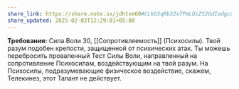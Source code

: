 ```yaml
---
share_link: https://share.note.sx/jdhtve60#CLkbSqRb3Zx7PmLQiZS2GdIadgcuvy9Ua1ifOuoLsuY
share_updated: 2025-02-03T12:29:01+05:00
---
```

**Требования:** Сила Воли 30, [[Сопротивляемость]] (Психосилы).
Твой разум подобен крепости, защищенной от психических атак. Ты можешь перебросить проваленный Тест Силы Воли, направленный на сопротивление Психосилам, воздействующим на твой разум. На Психосилы, подразумевающие физическое воздействие, скажем, Телекинез, этот Талант не действует.